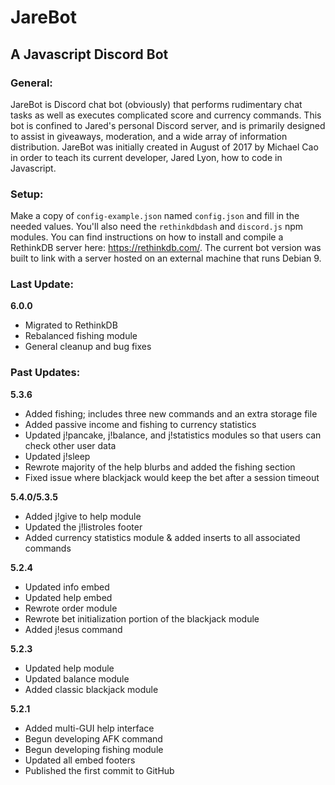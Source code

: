 # JareBot
## A Javascript Discord Bot

### General:
JareBot is Discord chat bot (obviously) that performs rudimentary chat tasks as well as executes complicated score and currency commands. This bot is confined to Jared's personal Discord server, and is primarily designed to assist in giveaways, moderation, and a wide array of information distribution. JareBot was initially created in August of 2017 by Michael Cao in order to teach its current developer, Jared Lyon, how to code in Javascript.

### Setup:
Make a copy of `config-example.json` named `config.json` and fill in the needed values. You'll also need the `rethinkdbdash` and `discord.js` npm modules. You can find instructions on how to install and compile a RethinkDB server here: https://rethinkdb.com/. The current bot version was built to link with a server hosted on an external machine that runs Debian 9.

### Last Update:
**6.0.0**
- Migrated to RethinkDB
- Rebalanced fishing module
- General cleanup and bug fixes

### Past Updates:
**5.3.6**
- Added fishing; includes three new commands and an extra storage file
- Added passive income and fishing to currency statistics
- Updated j!pancake, j!balance, and j!statistics modules so that users can check other user data
- Updated j!sleep
- Rewrote majority of the help blurbs and added the fishing section
- Fixed issue where blackjack would keep the bet after a session timeout

**5.4.0/5.3.5**
- Added j!give to help module
- Updated the j!listroles footer
- Added currency statistics module & added inserts to all associated commands

**5.2.4**
- Updated info embed
- Updated help embed
- Rewrote order module
- Rewrote bet initialization portion of the blackjack module
- Added j!esus command

**5.2.3**
- Updated help module
- Updated balance module
- Added classic blackjack module

**5.2.1**
- Added multi-GUI help interface
- Begun developing AFK command
- Begun developing fishing module
- Updated all embed footers
- Published the first commit to GitHub
